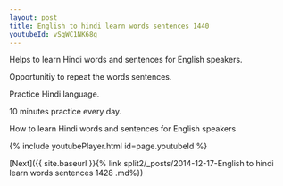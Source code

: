 ```yaml
---
layout: post
title: English to hindi learn words sentences 1440 
youtubeId: vSqWC1NK68g
---
```

 
 
Helps to learn Hindi words and sentences for English speakers.

Opportunitiy to repeat the words sentences. 

Practice Hindi language. 
 
10 minutes practice every day. 
 
How to learn Hindi words and sentences for English speakers 
 
{% include youtubePlayer.html id=page.youtubeId %}
 
 
[Next]({{ site.baseurl }}{% link  split2/_posts/2014-12-17-English to hindi learn words sentences 1428 .md%})
 
